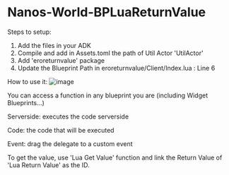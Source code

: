 # Nanos-World-BPLuaReturnValue

Steps to setup:
1. Add the files in your ADK
2. Compile and add in Assets.toml the path of Util Actor 'UtilActor'
3. Add 'eroreturnvalue' package
4. Update the Blueprint Path in eroreturnvalue/Client/Index.lua : Line 6

How to use it:
![image](https://user-images.githubusercontent.com/79408258/172680123-6a9aa436-eb73-47ed-84a5-a67448c9d4f8.png)

You can access a function in any blueprint you are (including Widget Blueprints...)

Serverside: executes the code serverside

Code: the code that will be executed

Event: drag the delegate to a custom event

To get the value, use 'Lua Get Value' function and link the Return Value of 'Lua Return Value' as the ID.
